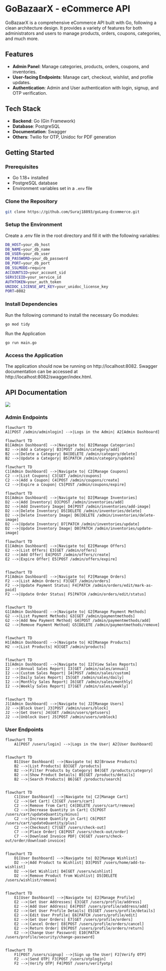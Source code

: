 # GoBazaarX - eCommerce API

GoBazaarX is a comprehensive eCommerce API built with Go, following a clean architecture design. It provides a variety of features for both administrators and users to manage products, orders, coupons, categories, and much more.

## Features

- **Admin Panel**: Manage categories, products, orders, coupons, and inventories.
- **User-facing Endpoints**: Manage cart, checkout, wishlist, and profile updates.
- **Authentication**: Admin and User authentication with login, signup, and OTP verification.

## Tech Stack

- **Backend**: Go (Gin Framework)
- **Database**: PostgreSQL
- **Documentation**: Swagger
- **Others**: Twilio for OTP, Unidoc for PDF generation

## Getting Started

### Prerequisites

- Go 1.18+ installed
- PostgreSQL database
- Environment variables set in a `.env` file

### Clone the Repository

```bash
git clone https://github.com/Suraj18893/goLang-Ecommerce.git
```

### Setup the Environment
Create a .env file in the root directory and fill it with the following variables:

```bash
DB_HOST=your_db_host
DB_NAME=your_db_name
DB_USER=your_db_user
DB_PASSWORD=your_db_password
DB_PORT=your_db_port
DB_SSLMODE=require
ACCOUNTSID=your_account_sid
SERVICEID=your_service_id
AUTHTOKEN=your_auth_token
UNIDOC_LICENSE_API_KEY=your_unidoc_license_key
PORT=8082
```

### Install Dependencies

Run the following command to install the necessary Go modules:

```
go mod tidy
```

Run the Application
```
go run main.go
```

### Access the Application
The application should now be running on http://localhost:8082.
Swagger documentation can be accessed at http://localhost:8082/swagger/index.html.

## API Documentation

<img src="https://github.com/Suraj18893/goLang-Ecommerce/blob/master/diagram-export-10-21-2024-11_43_01-PM.svg" >


### Admin Endpoints

```mermaid
flowchart TD
A1[POST /admin/adminlogin] -->|Logs in the Admin| A2[Admin Dashboard]
```

```mermaid
flowchart TD
B1[Admin Dashboard] -->|Navigate to| B2[Manage Categories]
B2 -->|Add a Category| B3[POST /admin/category/add]
B2 -->|Delete a Category| B4[DELETE /admin/category/delete]
B2 -->|Update a Category| B5[PATCH /admin/category/update]
```

```mermaid
flowchart TD
C1[Admin Dashboard] -->|Navigate to| C2[Manage Coupons]
C2 -->|List Coupons| C3[GET /admin/coupons]
C2 -->|Add a Coupon| C4[POST /admin/coupons/create]
C2 -->|Expire a Coupon| C5[POST /admin/coupons/expire]
```

```mermaid
flowchart TD
D1[Admin Dashboard] -->|Navigate to| D2[Manage Inventories]
D2 -->|Add Inventory| D3[POST /admin/inventories/add]
D2 -->|Add Inventory Image| D4[POST /admin/inventories/add-image]
D2 -->|Delete Inventory| D5[DELETE /admin/inventories/delete]
D2 -->|Delete Inventory Image| D6[DELETE /admin/inventories/delete-image]
D2 -->|Update Inventory| D7[PATCH /admin/inventories/update]
D2 -->|Update Inventory Image| D8[PATCH /admin/inventories/update-image]
```

```mermaid
flowchart TD
E1[Admin Dashboard] -->|Navigate to| E2[Manage Offers]
E2 -->|List Offers| E3[GET /admin/offers]
E2 -->|Add Offer| E4[POST /admin/offers/create]
E2 -->|Expire Offer| E5[POST /admin/offers/expire]
```

```mermaid

flowchart TD
F1[Admin Dashboard] -->|Navigate to| F2[Manage Orders]
F2 -->|List Admin Orders| F3[GET /admin/orders]
F2 -->|Update Payment Status| F4[PATCH /admin/orders/edit/mark-as-paid]
F2 -->|Update Order Status| F5[PATCH /admin/orders/edit/status]
```

```mermaid

flowchart TD
G1[Admin Dashboard] -->|Navigate to| G2[Manage Payment Methods]
G2 -->|List Payment Methods| G3[GET /admin/paymentmethods]
G2 -->|Add New Payment Method| G4[POST /admin/paymentmethods/add]
G2 -->|Remove Payment Method| G5[DELETE /admin/paymentmethods/remove]
```

```mermaid

flowchart TD
H1[Admin Dashboard] -->|Navigate to| H2[Manage Products]
H2 -->|List Products| H3[GET /admin/products]
```

```mermaid

flowchart TD
I1[Admin Dashboard] -->|Navigate to| I2[View Sales Reports]
I2 -->|Annual Sales Report| I3[GET /admin/sales/annual]
I2 -->|Custom Sales Report| I4[POST /admin/sales/custom]
I2 -->|Daily Sales Report| I5[GET /admin/sales/daily]
I2 -->|Monthly Sales Report| I6[GET /admin/sales/monthly]
I2 -->|Weekly Sales Report| I7[GET /admin/sales/weekly]
```

```mermaid

flowchart TD
J1[Admin Dashboard] -->|Navigate to| J2[Manage Users]
J2 -->|Block User| J3[POST /admin/users/block]
J2 -->|Get Users| J4[GET /admin/users/getusers]
J2 -->|Unblock User| J5[POST /admin/users/unblock]
```


### User Endpoints

```mermaid
flowchart TD
    A1[POST /users/login] -->|Logs in the User| A2[User Dashboard]
```
```mermaid

flowchart TD
    B1[User Dashboard] -->|Navigate to| B2[Browse Products]
    B2 -->|List Products| B3[GET /products]
    B2 -->|Filter Products by Category| B4[GET /products/category]
    B2 -->|Show Product Details| B5[GET /products/details]
    B2 -->|Search Products| B6[GET /products/search]
```

```mermaid

flowchart TD
    C1[User Dashboard] -->|Navigate to| C2[Manage Cart]
    C2 -->|Get Cart| C3[GET /users/cart]
    C2 -->|Remove from Cart| C4[DELETE /users/cart/remove]
    C2 -->|Decrease Quantity in Cart| C5[POST /users/cart/updateQuantity/minus]
    C2 -->|Increase Quantity in Cart| C6[POST /users/cart/updateQuantity/plus]
    C2 -->|Checkout| C7[GET /users/check-out]
    C7 -->|Place Order| C8[POST /users/check-out/order]
    C7 -->|Download Invoice PDF| C9[GET /users/check-out/order/download-invoice]
```

```mermaid

flowchart TD
    D1[User Dashboard] -->|Navigate to| D2[Manage Wishlist]
    D2 -->|Add Product to Wishlist| D3[POST /users/home/add-to-wishlist]
    D2 -->|Get Wishlist| D4[GET /users/wishlist]
    D2 -->|Remove Product from Wishlist| D5[DELETE /users/wishlist/remove]
```

```mermaid

flowchart TD
    E1[User Dashboard] -->|Navigate to| E2[Manage Profile]
    E2 -->|Get User Addresses| E3[GET /users/profile/address]
    E2 -->|Add User Address| E4[POST /users/profile/address/add]
    E2 -->|Get User Profile Details| E5[GET /users/profile/details]
    E2 -->|Edit User Profile| E6[PATCH /users/profile/edit]
    E2 -->|Get User Orders| E7[GET /users/profile/orders]
    E2 -->|Cancel Order| E8[POST /users/profile/orders/cancel]
    E2 -->|Return Order| E9[POST /users/profile/orders/return]
    E2 -->|Change User Password| E10[PATCH /users/profile/security/change-password]
```

```mermaid

flowchart TD
    F1[POST /users/signup] -->|Sign up the User| F2[Verify OTP]
    F2 -->|Send OTP| F3[POST /users/otplogin]
    F2 -->|Verify OTP| F4[POST /users/verifyotp]
```

 

